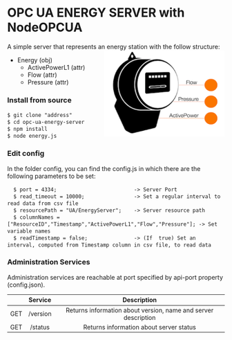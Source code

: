 # OPC UA ENERGY SERVER with NodeOPCUA
A simple server that represents an energy station with the follow structure:
<img align="right" width="280" height="200" src="https://github.com/Engineering-Research-and-Development/energy-opc-ua-server/blob/master/img/energy_schema.png">
* Energy (obj)
    * ActivePowerL1 (attr)
    * Flow (attr)
    * Pressure (attr)





### Install from source

    $ git clone "address"
    $ cd opc-ua-energy-server
    $ npm install
    $ node energy.js


### Edit config
  In the folder config, you can find the config.js in which there are the following parameters to be set:

      $ port = 4334;                         -> Server Port
      $ read_timeout = 10000;                -> Set a regular interval to read data from csv file
      $ resourcePath = "UA/EnergyServer";    -> Server resource path
      $ columnNames = ["ResourceID","Timestamp","ActivePowerL1","Flow","Pressure"]; -> Set variable names
      $ readTimestamp = false;               -> (If  true) Set an interval, computed from Timestamp column in csv file, to read data
      
### Administration Services
Administration services are reachable at port specified by api-port property (config.json).

|     |    Service    |                          Description                          |
|-----|:-------------:|:-------------------------------------------------------------:|
| GET | /version      | Returns information about version, name and server description |
| GET | /status      | Returns information about server status |

